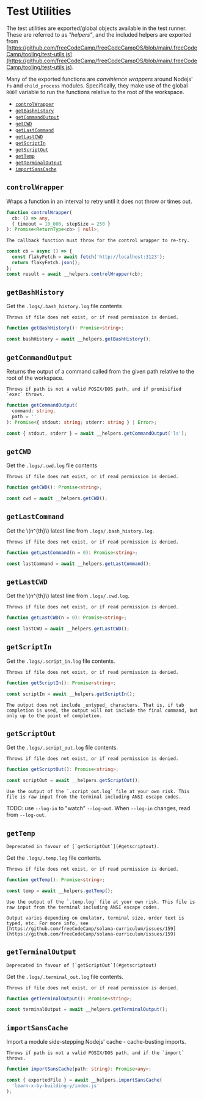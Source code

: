 # Test Utilities <!-- omit in toc -->

The test utilities are exported/global objects available in the test runner. These are referred to as _"helpers"_, and the included helpers are exported from [https://github.com/freeCodeCamp/freeCodeCampOS/blob/main/.freeCodeCamp/tooling/test-utils.js](https://github.com/freeCodeCamp/freeCodeCampOS/blob/main/.freeCodeCamp/tooling/test-utils.js).

Many of the exported functions are _convinience wrappers_ around Nodejs' `fs` and `child_process` modules. Specifically, they make use of the global `ROOT` variable to run the functions relative to the root of the workspace.

- [`controlWrapper`](#controlwrapper)
- [`getBashHistory`](#getbashhistory)
- [`getCommandOutput`](#getcommandoutput)
- [`getCWD`](#getcwd)
- [`getLastCommand`](#getlastcommand)
- [`getLastCWD`](#getlastcwd)
- [`getScriptIn`](#getscriptin)
- [`getScriptOut`](#getscriptout)
- [`getTemp`](#gettemp)
- [`getTerminalOutput`](#getterminaloutput)
- [`importSansCache`](#importsanscache)

## `controlWrapper`

Wraps a function in an interval to retry until it does not throw or times out.

```typescript
function controlWrapper(
  cb: () => any,
  { timeout = 10_000, stepSize = 250 }
): Promise<ReturnType<cb> | null>;
```

```admonish attention title=""
The callback function must throw for the control wrapper to re-try.
```

```javascript
const cb = async () => {
  const flakyFetch = await fetch('http://localhost:3123');
  return flakyFetch.json();
};
const result = await __helpers.controlWrapper(cb);
```

## `getBashHistory`

Get the `.logs/.bash_history.log` file contents

```admonish danger title="Safety"
Throws if file does not exist, or if read permission is denied.
```

```typescript
function getBashHistory(): Promise<string>;
```

```javascript
const bashHistory = await __helpers.getBashHistory();
```

## `getCommandOutput`

Returns the output of a command called from the given path relative to the root of the workspace.

```admonish danger title="Safety"
Throws if path is not a valid POSIX/DOS path, and if promisified `exec` throws.
```

```typescript
function getCommandOutput(
  command: string,
  path = ''
): Promise<{ stdout: string; stderr: string } | Error>;
```

```javascript
const { stdout, stderr } = await __helpers.getCommandOutput('ls');
```

## `getCWD`

Get the `.logs/.cwd.log` file contents

```admonish danger title="Safety"
Throws if file does not exist, or if read permission is denied.
```

```typescript
function getCWD(): Promise<string>;
```

```javascript
const cwd = await __helpers.getCWD();
```

## `getLastCommand`

Get the \\(n^{th}\\) latest line from `.logs/.bash_history.log`.

```admonish danger title="Safety"
Throws if file does not exist, or if read permission is denied.
```

```typescript
function getLastCommand(n = 0): Promise<string>;
```

```javascript
const lastCommand = await __helpers.getLastCommand();
```

## `getLastCWD`

Get the \\(n^{th}\\) latest line from `.logs/.cwd.log`.

```admonish danger title="Safety"
Throws if file does not exist, or if read permission is denied.
```

```typescript
function getLastCWD(n = 0): Promise<string>;
```

```javascript
const lastCWD = await __helpers.getLastCWD();
```

## `getScriptIn`

Get the `.logs/.script_in.log` file contents.

```admonish danger title="Safety"
Throws if file does not exist, or if read permission is denied.
```

```typescript
function getScriptIn(): Promise<string>;
```

```javascript
const scriptIn = await __helpers.getScriptIn();
```

```admonish note
The output does not include _untyped_ characters. That is, if tab completion is used, the output will not include the final command, but only up to the point of completion.
```

## `getScriptOut`

Get the `.logs/.script_out.log` file contents.

```admonish danger title="Safety"
Throws if file does not exist, or if read permission is denied.
```

```typescript
function getScriptOut(): Promise<string>;
```

```javascript
const scriptOut = await __helpers.getScriptOut();
```

```admonish note
Use the output of the `.script_out.log` file at your own risk. This file is raw input from the terminal including ANSI escape codes.
```

TODO: use `--log-in` to "watch" `--log-out`. When `--log-in` changes, read from `--log-out`.

## `getTemp`

```admonish warning title="<code>3.6.0</code>"
Deprecated in favour of [`getScriptOut`](#getscriptout).
```

Get the `.logs/.temp.log` file contents.

```admonish danger title="Safety"
Throws if file does not exist, or if read permission is denied.
```

```typescript
function getTemp(): Promise<string>;
```

```javascript
const temp = await __helpers.getTemp();
```

```admonish note
Use the output of the `.temp.log` file at your own risk. This file is raw input from the terminal including ANSI escape codes.

Output varies depending on emulator, terminal size, order text is typed, etc. For more info, see [https://github.com/freeCodeCamp/solana-curriculum/issues/159](https://github.com/freeCodeCamp/solana-curriculum/issues/159)
```

## `getTerminalOutput`

```admonish warning title="<code>3.6.0</code>"
Deprecated in favour of [`getScriptOut`](#getscriptout)

```

Get the `.logs/.terminal_out.log` file contents.

```admonish danger title="Safety"
Throws if file does not exist, or if read permission is denied.
```

```typescript
function getTerminalOutput(): Promise<string>;
```

```javascript
const terminalOutput = await __helpers.getTerminalOutput();
```

## `importSansCache`

Import a module side-stepping Nodejs' cache - cache-busting imports.

```admonish danger title="Safety"
Throws if path is not a valid POSIX/DOS path, and if the `import` throws.
```

```typescript
function importSansCache(path: string): Promise<any>;
```

```javascript
const { exportedFile } = await __helpers.importSansCache(
  'learn-x-by-building-y/index.js'
);
```
